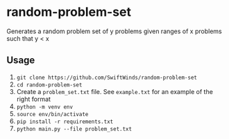 # random-problem-set

Generates a random problem set of y problems given ranges of x problems such that y &lt; x

## Usage

1. `git clone https://github.com/SwiftWinds/random-problem-set`
2. `cd random-problem-set`
3. Create a `problem_set.txt` file. See `example.txt` for an example of the right format
4. `python -m venv env`
5. `source env/bin/activate`
6. `pip install -r requirements.txt`
7. `python main.py --file problem_set.txt`
